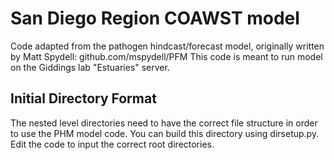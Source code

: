 # San Diego Region COAWST model 

Code adapted from the pathogen hindcast/forecast model, originally written by Matt Spydell: github.com/mspydell/PFM
This code is meant to run model on the Giddings lab "Estuaries" server. 

## Initial Directory Format 
The nested level directories need to have the correct file structure in order to use the PHM model code. You can build this directory using dirsetup.py. Edit the code to input the correct root directories. 

